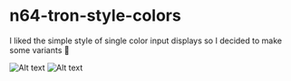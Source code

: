 # n64-tron-style-colors

I liked the simple style of single color input displays so I decided to make some variants 🤠

![Alt text](https://i.ibb.co/PGkBm4d/image-2023-05-16-235748279.png "Blue Input Display")
![Alt text](https://i.ibb.co/4V7KFL1/image-2023-05-17-000035489.png "Pink Input Display")
